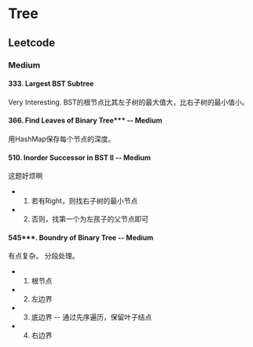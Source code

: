 # Tree

## Leetcode

### Medium
#### 333. Largest BST Subtree
Very Interesting.
BST的根节点比其左子树的最大值大，比右子树的最小值小。

#### 366. Find Leaves of Binary Tree*** -- Medium
用HashMap保存每个节点的深度。

#### 510. Inorder Successor in BST II -- Medium
这题好烦啊
* 1. 若有Right，则找右子树的最小节点
* 2. 否则，找第一个为左孩子的父节点即可

#### 545***. Boundry of Binary Tree -- Medium
有点复杂。
分段处理。
* 1. 根节点
* 2. 左边界
* 3. 底边界 -- 通过先序遍历，保留叶子结点
* 4. 右边界